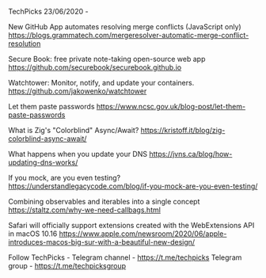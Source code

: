 TechPicks 23/06/2020 -

New GitHub App automates resolving merge conflicts (JavaScript only)
https://blogs.grammatech.com/mergeresolver-automatic-merge-conflict-resolution

Secure Book: free private note-taking open-source web app
https://github.com/securebook/securebook.github.io

Watchtower: Monitor, notify, and update your containers.
https://github.com/jakowenko/watchtower

Let them paste passwords
https://www.ncsc.gov.uk/blog-post/let-them-paste-passwords

What is Zig's "Colorblind" Async/Await?
https://kristoff.it/blog/zig-colorblind-async-await/

What happens when you update your DNS
https://jvns.ca/blog/how-updating-dns-works/

If you mock, are you even testing?
https://understandlegacycode.com/blog/if-you-mock-are-you-even-testing/

Combining observables and iterables into a single concept
https://staltz.com/why-we-need-callbags.html

Safari will officially support extensions created with the WebExtensions API in macOS 10.16
https://www.apple.com/newsroom/2020/06/apple-introduces-macos-big-sur-with-a-beautiful-new-design/

Follow TechPicks -
Telegram channel - https://t.me/techpicks
Telegram group - https://t.me/techpicksgroup